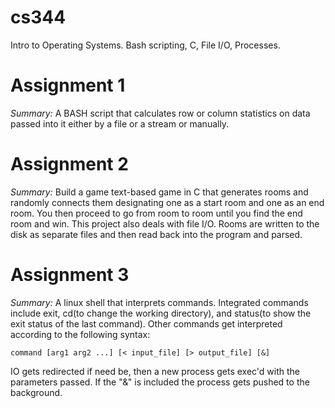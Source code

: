 # cs344
Intro to Operating Systems. Bash scripting, C, File I/O, Processes.

# Assignment 1
*Summary:* A BASH script that calculates row or column statistics on data passed into it either by a file or a stream or manually.

# Assignment 2
*Summary:* Build a game text-based game in C that generates rooms and randomly connects them 
designating one as a start room and one as an end room. You then proceed to go from room to room until you find the end room and win. 
This project also deals with file I/O. Rooms are written to the disk as separate files and then read back into the program and parsed.

# Assignment 3
*Summary:* A linux shell that interprets commands. Integrated commands include exit, cd(to change the working directory), and status(to show the exit status of the last command). Other commands get interpreted according to the following syntax:
```
command [arg1 arg2 ...] [< input_file] [> output_file] [&]
```
IO gets redirected if need be, then a new process gets exec'd with the parameters passed. If the "&" is included the process gets pushed to the background.
